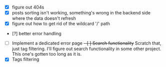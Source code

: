 - [x] figure out 404s
- [x] posts sorting isn't working, something's wrong in the backend side where the data doesn't refresh
- [x] figure out how to get rid of the wildcard '/' path
- [?] better error handling
- [ ] Implement a dedicated error page
~~- [ ] Search functionality~~
    Scratch that, just tag filtering. I'll figure out search functionality in some other project.
    This one's gotten too long as it is.
- [x] Tags filtering
